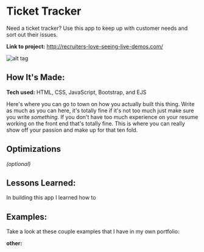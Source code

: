 # Ticket Tracker
Need a ticket tracker? Use this app to keep up with customer needs and sort out their issues.

**Link to project:** http://recruiters-love-seeing-live-demos.com/

![alt tag](http://placecorgi.com/1200/650)

## How It's Made:

**Tech used:** HTML, CSS, JavaScript, Bootstrap, and EJS

Here's where you can go to town on how you actually built this thing. Write as much as you can here, it's totally fine if it's not too much just make sure you write *something*. If you don't have too much experience on your resume working on the front end that's totally fine. This is where you can really show off your passion and make up for that ten fold.

## Optimizations
*(optional)*


## Lessons Learned:

In building this app I learned how to 

## Examples:
Take a look at these couple examples that I have in my own portfolio:

**other:** 
